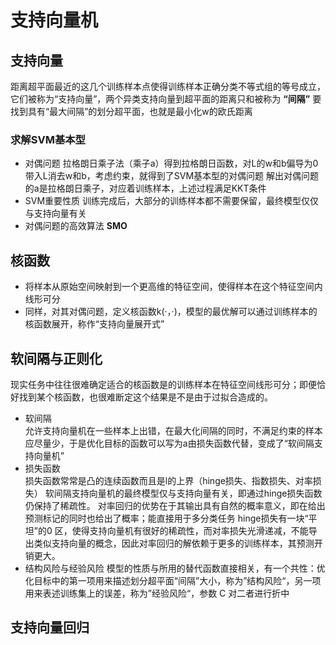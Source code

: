 # 支持向量机

## 支持向量
距离超平面最近的这几个训练样本点使得训练样本正确分类不等式组的等号成立，
它们被称为“支持向量”，两个异类支持向量到超平面的距离只和被称为 **“间隔”**
要找到具有“最大间隔”的划分超平面，也就是最小化w的欧氏距离

### 求解SVM基本型
* 对偶问题
拉格朗日乘子法（乘子a）得到拉格朗日函数，对L的w和b偏导为0带入L消去w和b，考虑约束，就得到了SVM基本型的对偶问题
解出对偶问题的a是拉格朗日乘子，对应着训练样本，上述过程满足KKT条件
* SVM重要性质
训练完成后，大部分的训练样本都不需要保留，最终模型仅仅与支持向量有关
* 对偶问题的高效算法
**SMO**

## 核函数
* 将样本从原始空间映射到一个更高维的特征空间，使得样本在这个特征空间内线形可分
* 同样，对其对偶问题，定义核函数k(·，·)，模型的最优解可以通过训练样本的核函数展开，称作“支持向量展开式”

## 软间隔与正则化
现实任务中往往很难确定适合的核函数是的训练样本在特征空间线形可分；即便恰好找到某个核函数，也很难断定这个结果是不是由于过拟合造成的。
* 软间隔 \
允许支持向量机在一些样本上出错，在最大化间隔的同时，不满足约束的样本应尽量少，于是优化目标的函数可以写为a由损失函数代替，变成了“软间隔支持向量机”
* 损失函数 \
损失函数常常是凸的连续函数而且是l的上界（hinge损失、指数损失、对率损失）
软间隔支持向量机的最终模型仅与支持向量有关，即通过hinge损失函数仍保持了稀疏性。
对率回归的优势在于其输出具有自然的概率意义，即在给出预测标记的同时也给出了概率；能直接用于多分类任务
hinge损失有一块“平坦”的0 区，使得支持向量机有很好的稀疏性，而对率损失光滑递减，不能导出类似支持向量的概念，因此对率回归的解依赖于更多的训练样本，其预测开销更大。
* 结构风险与经验风险
模型的性质与所用的替代函数直接相关，有一个共性：优化目标中的第一项用来描述划分超平面“间隔”大小，称为”结构风险“，另一项用来表述训练集上的误差，称为”经验风险“，参数 C 对二者进行折中

## 支持向量回归
